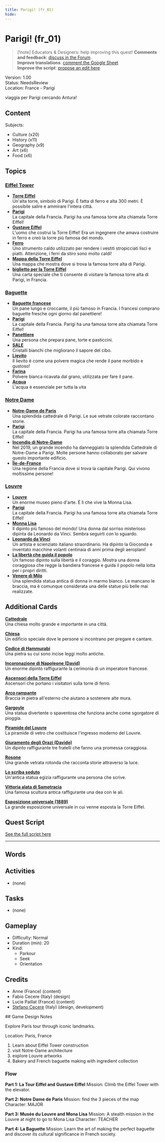 ```yaml
---
title: Parigi! (fr_01)
hide:
---
```


# Parigi! (fr_01)
> [!note] Educators & Designers: help improving this quest!
> **Comments and feedback**: [discuss in the Forum](https://antura.discourse.group/t/fr-01-paris/23/1)  
> **Improve translations**: [comment the Google Sheet](https://docs.google.com/spreadsheets/d/1FPFOy8CHor5ArSg57xMuPAG7WM27-ecDOiU-OmtHgjw/edit?gid=755037318#gid=755037318)  
> **Improve the script**: [propose an edit here](https://github.com/vgwb/Antura/blob/main/Assets/_discover/_quests/FR_01%20Paris/FR_01%20Paris%20-%20Yarn%20Script.yarn)  

Version: 1.00  
Status: NeedsReview  
Location: France - Parigi

viaggia per Parigi cercando Antura!

## Content
Subjects: 

  - Culture (x20)
  - History (x11)
  - Geography (x9)
  - Art (x6)
  - Food (x6)

## Topics
### [Eiffel Tower](../../topics/index.md#eiffel-tower)

  - **[Torre Eiffel](../../cards/index.md#eiffel_tower)**  
    Un'alta torre, simbolo di Parigi. È fatta di ferro e alta 300 metri. È possibile salire e ammirare l'intera città.  
  - **[Parigi](../../cards/index.md#capital_paris)**  
    La capitale della Francia. Parigi ha una famosa torre alta chiamata Torre Eiffel!  
  - **[Gustave Eiffel](../../cards/index.md#gustave_eiffel)**  
    L'uomo che costruì la Torre Eiffel! Era un ingegnere che amava costruire in ferro e creò la torre più famosa del mondo.  
  - **[Ferro](../../cards/index.md#iron_material)**  
    Uno strumento caldo utilizzato per rendere i vestiti stropicciati lisci e piatti. Attenzione, i ferri da stiro sono molto caldi!  
  - **[Mappa della Torre Eiffel](../../cards/index.md#eiffel_tower_map)**  
    Una mappa che mostra dove si trova la famosa torre alta di Parigi.  
  - **[biglietto per la Torre Eiffel](../../cards/index.md#eiffel_tower_ticket)**  
    Una carta speciale che ti consente di visitare la famosa torre alta di Parigi, in Francia.  
### [Baguette](../../topics/index.md#baguette)

  - **[Baguette francese](../../cards/index.md#food_baguette)**  
    Un pane lungo e croccante, il più famoso in Francia. I francesi comprano baguette fresche ogni giorno dal panettiere!  
  - **[Parigi](../../cards/index.md#capital_paris)**  
    La capitale della Francia. Parigi ha una famosa torre alta chiamata Torre Eiffel!  
  - **[Panettiere](../../cards/index.md#person_baker)**  
    Una persona che prepara pane, torte e pasticcini.  
  - **[SALE](../../cards/index.md#food_salt)**  
    Cristalli bianchi che migliorano il sapore del cibo.  
  - **[Lievito](../../cards/index.md#food_yeast)**  
    Il lievito è come una polvere magica che rende il pane morbido e gustoso!  
  - **[Farina](../../cards/index.md#food_flour)**  
    Polvere bianca ricavata dal grano, utilizzata per fare il pane.  
  - **[Acqua](../../cards/index.md#food_water)**  
    L'acqua è essenziale per tutta la vita  
### [Notre Dame](../../topics/index.md#notredame)

  - **[Notre-Dame de Paris](../../cards/index.md#notre_dame_de_paris)**  
    Una splendida cattedrale di Parigi. Le sue vetrate colorate raccontano storie.  
  - **[Parigi](../../cards/index.md#capital_paris)**  
    La capitale della Francia. Parigi ha una famosa torre alta chiamata Torre Eiffel!  
  - **[Incendio di Notre-Dame](../../cards/index.md#notre_dame_de_paris_fire)**  
    Nel 2019, un grande incendio ha danneggiato la splendida Cattedrale di Notre-Dame a Parigi. Molte persone hanno collaborato per salvare questo importante edificio.  
  - **[Île-de-France](../../cards/index.md#ile_de_france)**  
    Una regione della Francia dove si trova la capitale Parigi. Qui vivono moltissime persone!  
### [Louvre](../../topics/index.md#louvre)

  - **[Louvre](../../cards/index.md#louvre)**  
    Un enorme museo pieno d'arte. È lì che vive la Monna Lisa.  
  - **[Parigi](../../cards/index.md#capital_paris)**  
    La capitale della Francia. Parigi ha una famosa torre alta chiamata Torre Eiffel!  
  - **[Monna Lisa](../../cards/index.md#art_monalisa)**  
    Il dipinto più famoso del mondo! Una donna dal sorriso misterioso dipinta da Leonardo da Vinci. Sembra seguirti con lo sguardo.  
  - **[Leonardo da Vinci](../../cards/index.md#person_leonardodavinci)**  
    Un artista e scienziato italiano straordinario. Ha dipinto la Gioconda e inventato macchine volanti centinaia di anni prima degli aeroplani!  
  - **[La libertà che guida il popolo](../../cards/index.md#art_liberty_leading_the_people)**  
    Un famoso dipinto sulla libertà e il coraggio. Mostra una donna coraggiosa che regge la bandiera francese e guida il popolo nella lotta per i propri diritti.  
  - **[Venere di Milo](../../cards/index.md#art_venus_milo)**  
    Una splendida statua antica di donna in marmo bianco. Le mancano le braccia, ma è comunque considerata una delle statue più belle mai realizzate.  

## Additional Cards
**[Cattedrale](../../cards/index.md#cathedral)**  
Una chiesa molto grande e importante in una città.  

**[Chiesa](../../cards/index.md#church)**  
Un edificio speciale dove le persone si incontrano per pregare e cantare.  

**[Codice di Hammurabi](../../cards/index.md#code_of_hammurabi)**  
Una pietra su cui sono incise leggi molto antiche.  

**[Incoronazione di Napoleone (David)](../../cards/index.md#coronation_of_napoleon_david)**  
Un enorme dipinto raffigurante la cerimonia di un imperatore francese.  

**[Ascensori della Torre Eiffel](../../cards/index.md#eiffel_tower_elevators)**  
Ascensori che portano i visitatori sulla torre di ferro.  

**[Arco rampante](../../cards/index.md#flying_buttress)**  
Braccia in pietra all'esterno che aiutano a sostenere alte mura.  

**[Gargoyle](../../cards/index.md#gargoyle)**  
Una statua divertente o spaventosa che funziona anche come sgorgatore di pioggia.  

**[Piramide del Louvre](../../cards/index.md#louvre_pyramid)**  
La piramide di vetro che costituisce l'ingresso moderno del Louvre.  

**[Giuramento degli Orazi (Davide)](../../cards/index.md#oath_of_the_horatii_david)**  
Un dipinto raffigurante tre fratelli che fanno una promessa coraggiosa.  

**[Rosone](../../cards/index.md#rose_window)**  
Una grande vetrata rotonda che racconta storie attraverso la luce.  

**[Lo scriba seduto](../../cards/index.md#the_seated_scribe)**  
Un'antica statua egizia raffigurante una persona che scrive.  

**[Vittoria alata di Samotracia](../../cards/index.md#winged_victory_of_samothrace)**  
Una famosa scultura antica raffigurante una dea con le ali.  

**[Esposizione universale (1889)](../../cards/index.md#worlds_fair_1889)**  
La grande esposizione universale in cui venne esposta la Torre Eiffel.  

## Quest Script

[See the full script here](./fr_01-script.md)

---

## Words
## Activities
- (none)

## Tasks
- (none)
## Gameplay
- Difficulty: Normal
- Duration (min): 20
- Kind:
  - Parkour
  - Seek
  - Orientation
## Credits
- Anne (France) (content)
- Fabio Cecere (Italy) (design)
- Lucie Paillat (France) (content)
- [Stefano Cecere](https://stefanocecere.com) (Italy) (design, development)

## Game Design Notes

Explore Paris tour through iconic landmarks. 

Location:
Paris, France

1. Learn about Eiffel Tower construction
2. visit Notre-Dame architecture
3. explore Louvre artworks
4. Bakery and French baguette making with ingredient collection

### Flow

**Part 1: La Tour Eiffel and Gustave Eiffel**
Mission: Climb the Eiffel Tower with the elevator.

**Part 2: Notre Dame de Paris**
Mission: find the 3 pieces of the map
Character: MAJOR

**Part 3: Musée du Louvre and Mona Lisa**
Mission: A stealth mission in the Louvre at night to go to Mona Lisa
Character: TEACHER

**Part 4: La Baguette**
Mission: Learn the art of making the perfect baguette and discover its cultural significance in French society.

